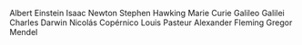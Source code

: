 Albert Einstein
Isaac Newton
Stephen Hawking
Marie Curie
Galileo Galilei
Charles Darwin 
Nicolás Copérnico
Louis Pasteur
Alexander Fleming
Gregor Mendel
